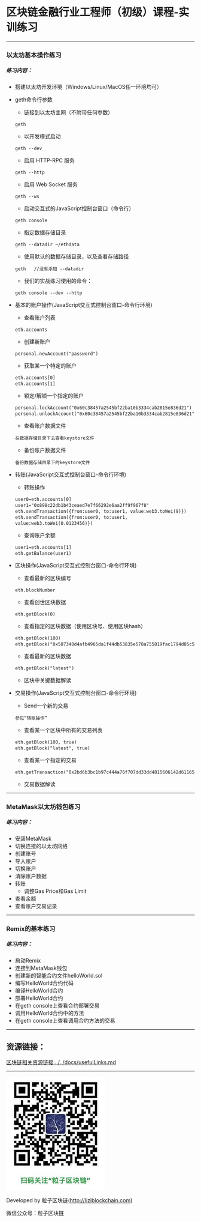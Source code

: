 # 区块链金融行业工程师（初级）课程-实训练习

***
### 以太坊基本操作练习

##### 练习内容：

* 搭建以太坊开发环境（Windows/Linux/MacOS任一环境均可）


* geth命令行参数
  - 链接到以太坊主网（不附带任何参数）
  ```
  geth
  ```
  - 以开发模式启动
  ```
  geth --dev
  ```
  - 启用 HTTP-RPC 服务
  ```
  geth --http
  ```
  - 启用 Web Socket 服务
  ```
  geth --ws
  ```
  - 启动交互式的JavaScript控制台窗口（命令行）
  ```
  geth console
  ```
  - 指定数据存储目录
  ```
  geth --datadir ~/ethdata
  ```
  - 使用默认的数据存储目录，以及查看存储路径
  ```
  geth   //没有添加 --datadir
  ```
  - 我们的实战练习使用的命令：
  ```
  geth console --dev --http
  ```


* 基本的账户操作(JavaScript交互式控制台窗口-命令行环境)
  - 查看账户列表
  ```
  eth.accounts
  ```
  - 创建新账户
  ```
  personal.newAccount("password")
  ```
  - 获取某一个特定的账户
  ```
  eth.accounts[0]
  eth.accounts[1]
  ```
  - 锁定/解锁一个指定的账户
  ```
  personal.lockAccount("0x60c38457a2545bf22ba10b3334cab2815e836d21")
  personal.unlockAccount("0x60c38457a2545bf22ba10b3334cab2815e836d21")
  ```
  - 查看账户数据文件
  ```
  在数据存储目录下去查看keystore文件
  ```
  - 备份账户数据文件
  ```
  备份数据存储目录下的keystore文件
  ```


* 转账(JavaScript交互式控制台窗口-命令行环境)
   - 转账操作
   ```
   user0=eth.accounts[0]
   user1="0x898c22db1b43ceaed7e7f66292e6aa2ff9f967f8"
   eth.sendTransaction({from:user0, to:user1, value:web3.toWei(9)})
   eth.sendTransaction({from:user0, to:user1, value:web3.toWei(0.0123456)})
   ```
   - 查询账户余额
   ```
   user1=eth.accounts[1]
   eth.getBalance(user1)
   ```


* 区块操作(JavaScript交互式控制台窗口-命令行环境)
  - 查看最新的区块编号
  ```
  eth.blockNumber
  ```
  - 查看创世区块数据
  ```
  eth.getBlock(0)
  ```
  - 查看指定的区块数据（使用区块号、使用区块hash）
  ```
  eth.getBlock(100)
  eth.getBlock("0x507340d4afb4965da1f44db53835e578a755819fac1794d05c550da92c78ad04")
  ```
  - 查看最新的区块数据
  ```
  eth.getBlock("latest")
  ```
  - 区块中关键数据解读



* 交易操作(JavaScript交互式控制台窗口-命令行环境)
  - Send一个新的交易
  ```
  参见“转账操作”
  ```
  - 查看某一个区块中所有的交易列表
  ```
  eth.getBlock(100, true)
  eth.getBlock("latest", true)
  ```
  - 查看某一个指定的交易
  ```
  eth.getTransaction("0x2bd6b3bc1b97c444a76f707dd33dd4815606142d61165726d3dff9aca9f98c1b")
  ```
  - 交易数据解读

***

### MetaMask以太坊钱包练习

##### 练习内容：

* 安装MetaMask
* 切换连接的以太坊网络
* 创建账号
* 导入账户
* 切换账户
* 清除账户数据
* 转账
  - 调整Gas Price和Gas Limit
* 查看余额
* 查看账户交易记录

***
### Remix的基本练习

##### 练习内容：

* 启动Remix
* 连接到MetaMask钱包
* 创建新的智能合约文件helloWorld.sol
* 编写HelloWorld合约代码
* 编译HelloWorld合约
* 部署HelloWorld合约
* 在geth console上查看合约部署交易
* 调用HelloWorld合约中的方法
* 在geth console上查看调用合约方法的交易



***
## 资源链接：

[区块链相关资源链接 ../../docs/usefulLinks.md ](../../docs/usefulLinks.md)



***

![](../../imgs/liziblockchain_wechat.jpg)


Developed by 粒子区块链(http://liziblockchain.com)

微信公众号：粒子区块链
